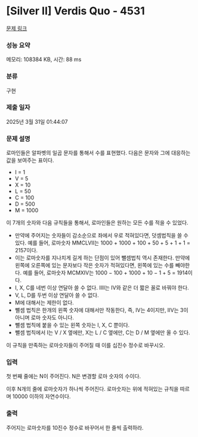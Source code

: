 # [Silver II] Verdis Quo - 4531 

[문제 링크](https://www.acmicpc.net/problem/4531) 

### 성능 요약

메모리: 108384 KB, 시간: 88 ms

### 분류

구현

### 제출 일자

2025년 3월 31일 01:44:07

### 문제 설명

<p>로마인들은 알파벳의 일곱 문자를 통해서 수를 표현했다. 다음은 문자와 그에 대응하는 값을 보여주는 표이다.</p>

<ul>
	<li>I = 1</li>
	<li>V = 5</li>
	<li>X = 10</li>
	<li>L = 50</li>
	<li>C = 100</li>
	<li>D = 500</li>
	<li>M = 1000</li>
</ul>

<p>이 7개의 숫자와 다음 규칙들을 통해서, 로마인들은 원하는 모든 수를 적을 수 있었다.</p>

<ul>
	<li>만약에 주어지는 숫자들이 감소순으로 좌에서 우로 적혀있다면, 덧셈법칙을 쓸 수 있다. 예를 들어, 로마숫자 MMCLVII는 1000 + 1000 + 100 + 50 + 5 + 1 + 1 = 2157이다.</li>
	<li>이는 로마숫자를 지나치게 길게 하는 단점이 있어 뺄셈법칙 역시 존재한다. 만약에 왼쪽에 오른쪽에 있는 문자보다 작은 숫자가 적혀있다면, 왼쪽에 있는 수를 빼야한다. 예를 들어, 로마숫자 MCMXIV는 1000 − 100 + 1000 + 10 − 1 + 5 = 1914이다.</li>
	<li>I, X, C를 네번 이상 연달아 쓸 수 없다. IIII는 IV와 같은 더 짧은 꼴로 바꿔야 한다.</li>
	<li>V, L, D를 두번 이상 연달아 쓸 수 없다.</li>
	<li>M에 대해서는 제한이 없다.</li>
	<li>뺄셈 법칙은 한개의 왼쪽 숫자에 대해서만 작동한다, 즉, IV는 4이지만, IIV는 3이 아니며 로마 숫자도 아니다.</li>
	<li>뺄셈 법칙에 붙을 수 있는 왼쪽 숫자는 I, X, C 뿐이다.</li>
	<li>뺄셈 법칙에서 I는 V / X 옆에만, X는 L / C 옆에만, C는 D / M 옆에만 올 수 있다.</li>
</ul>

<p>이 규칙을 만족하는 로마숫자들이 주어질 때 이를 십진수 정수로 바꾸시오.</p>

### 입력 

 <p>첫 번째 줄에는 N이 주어진다. N은 변경할 로마 숫자의 수이다.</p>

<p>이후 N개의 줄에 로마숫자가 하나씩 주어진다. 로마숫자는 위에 적혀있는 규칙을 따르며 10000 이하의 자연수이다.</p>

### 출력 

 <p>주어지는 로마숫자를 10진수 정수로 바꾸어서 한 줄씩 출력하라.</p>

